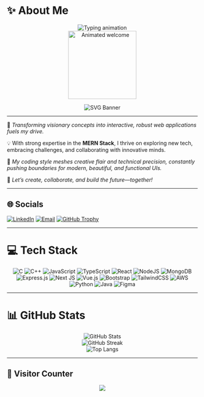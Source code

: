 # ✨ About Me

<div align="center">

<img src="https://readme-typing-svg.demolab.com?font=Fira+Code&pause=900&color=1DE9B6&center=true&width=600&lines=Hey%2C+I%27m+Sagar+Deo+%F0%9F%91%8B;Web+Developer+%7C+MERN+Stack+Enthusiast;Crafting+Future-Ready+Web+Apps;Let%27s+Code+Something+Amazing!" alt="Typing animation" />

<br>

<img src="https://lottie.host/c7e45599-c8f5-4027-a106-16354eddd1c8/snzgHYp2ls.lottie.gif" width="180" alt="Animated welcome" />

<!-- If you've converted your lottie file to GIF and hosted, replace above link by your GIF source if needed -->

<br>

![SVG Banner](https://svg-banners.vercel.app/api?type=waves&height=150&textColor=fff&section=Web%20Development%20%7C%20Open%20Source%20%7C%20Collaboration)

</div>

---

🚀 *Transforming visionary concepts into interactive, robust web applications fuels my drive.*

💡 With strong expertise in the **MERN Stack**, I thrive on exploring new tech, embracing challenges, and collaborating with innovative minds.

🎨 *My coding style meshes creative flair and technical precision, constantly pushing boundaries for modern, beautiful, and functional UIs.*

🤝 *Let’s create, collaborate, and build the future—together!*

---

## 🌐 Socials

[![LinkedIn](https://img.shields.io/badge/LinkedIn-%230077B5.svg?logo=linkedin&logoColor=white)](https://www.linkedin.com/in/deo-sagar-kumar-995951251/) 
[![Email](https://img.shields.io/badge/Email-D14836?logo=gmail&logoColor=white)](mailto:deosagar150@gmail.com) 
[![GitHub Trophy](https://github-profile-trophy.vercel.app/?username=DSK2307&theme=gruvbox&column=7)](https://github.com/ryo-ma/github-profile-trophy)

---

# 💻 Tech Stack

<div align="center">

![C](https://img.shields.io/badge/c-%2300599C.svg?style=for-the-badge&logo=c&logoColor=white)
![C++](https://img.shields.io/badge/c++-%2300599C.svg?style=for-the-badge&logo=c%2B%2B&logoColor=white)
![JavaScript](https://img.shields.io/badge/javascript-%23323330.svg?style=for-the-badge&logo=javascript&logoColor=%23F7DF1E)
![TypeScript](https://img.shields.io/badge/typescript-%23007ACC.svg?style=for-the-badge&logo=typescript&logoColor=white)
![React](https://img.shields.io/badge/react-%2320232a.svg?style=for-the-badge&logo=react&logoColor=%2361DAFB)
![NodeJS](https://img.shields.io/badge/node.js-6DA55F?style=for-the-badge&logo=node.js&logoColor=white)
![MongoDB](https://img.shields.io/badge/MongoDB-%234ea94b.svg?style=for-the-badge&logo=mongodb&logoColor=white)
![Express.js](https://img.shields.io/badge/express.js-%23404d59.svg?style=for-the-badge&logo=express&logoColor=%2361DAFB)
![Next JS](https://img.shields.io/badge/Next-black?style=for-the-badge&logo=next.js&logoColor=white)
![Vue.js](https://img.shields.io/badge/vue.js-%2335495e.svg?style=for-the-badge&logo=vuedotjs&logoColor=%234FC08D)
![Bootstrap](https://img.shields.io/badge/bootstrap-%238511FA.svg?style=for-the-badge&logo=bootstrap&logoColor=white)
![TailwindCSS](https://img.shields.io/badge/tailwindcss-%2338B2AC.svg?style=for-the-badge&logo=tailwind-css&logoColor=white)
![AWS](https://img.shields.io/badge/AWS-%23FF9900.svg?style=for-the-badge&logo=amazon-aws&logoColor=white)
![Python](https://img.shields.io/badge/python-3670A0?style=for-the-badge&logo=python&logoColor=ffdd54)
![Java](https://img.shields.io/badge/java-%23ED8B00.svg?style=for-the-badge&logo=openjdk&logoColor=white)
![Figma](https://img.shields.io/badge/figma-%23F24E1E.svg?style=for-the-badge&logo=figma&logoColor=white)

</div>

---

# 📊 GitHub Stats

<div align="center">

![GitHub Stats](https://github-readme-stats.vercel.app/api?username=DSK2307&theme=radical&hide_border=false&include_all_commits=true&count_private=true)
<br/>
![GitHub Streak](https://streak-stats.demolab.com?user=DSK2307&theme=radical&hide_border=true)
<br/>
![Top Langs](https://github-readme-stats.vercel.app/api/top-langs/?username=DSK2307&theme=radical&hide_border=true&layout=compact)

</div>

---

## 🚗 Visitor Counter

<div align="center">

[![](https://visitcount.itsvg.in/api?id=DSK2307&icon=5&color=12)](https://visitcount.itsvg.in)

</div>

<!-- Proudly customized for your brand style! -->

